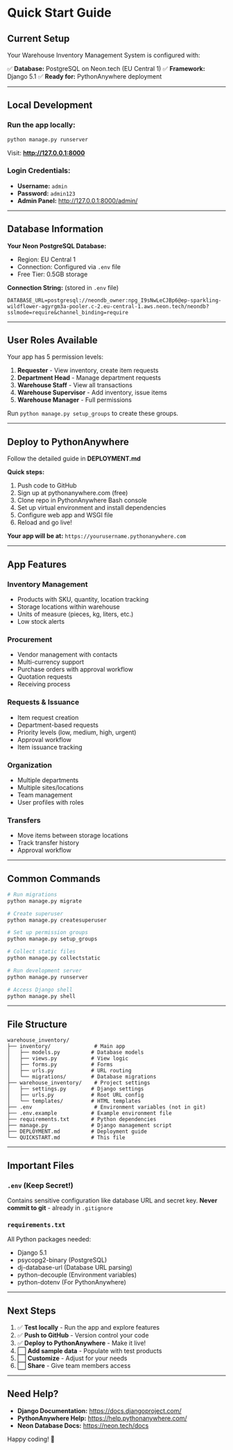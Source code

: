 # Quick Start Guide

## Current Setup

Your Warehouse Inventory Management System is configured with:

✅ **Database:** PostgreSQL on Neon.tech (EU Central 1)
✅ **Framework:** Django 5.1
✅ **Ready for:** PythonAnywhere deployment

---

## Local Development

### Run the app locally:

```bash
python manage.py runserver
```

Visit: **http://127.0.0.1:8000**

### Login Credentials:

- **Username:** `admin`
- **Password:** `admin123`
- **Admin Panel:** http://127.0.0.1:8000/admin/

---

## Database Information

**Your Neon PostgreSQL Database:**
- Region: EU Central 1
- Connection: Configured via `.env` file
- Free Tier: 0.5GB storage

**Connection String:** (stored in `.env` file)
```
DATABASE_URL=postgresql://neondb_owner:npg_I9sNwLeCJBp6@ep-sparkling-wildflower-agyrgm3a-pooler.c-2.eu-central-1.aws.neon.tech/neondb?sslmode=require&channel_binding=require
```

---

## User Roles Available

Your app has 5 permission levels:

1. **Requester** - View inventory, create item requests
2. **Department Head** - Manage department requests
3. **Warehouse Staff** - View all transactions
4. **Warehouse Supervisor** - Add inventory, issue items
5. **Warehouse Manager** - Full permissions

Run `python manage.py setup_groups` to create these groups.

---

## Deploy to PythonAnywhere

Follow the detailed guide in **DEPLOYMENT.md**

**Quick steps:**
1. Push code to GitHub
2. Sign up at pythonanywhere.com (free)
3. Clone repo in PythonAnywhere Bash console
4. Set up virtual environment and install dependencies
5. Configure web app and WSGI file
6. Reload and go live!

**Your app will be at:** `https://yourusername.pythonanywhere.com`

---

## App Features

### Inventory Management
- Products with SKU, quantity, location tracking
- Storage locations within warehouse
- Units of measure (pieces, kg, liters, etc.)
- Low stock alerts

### Procurement
- Vendor management with contacts
- Multi-currency support
- Purchase orders with approval workflow
- Quotation requests
- Receiving process

### Requests & Issuance
- Item request creation
- Department-based requests
- Priority levels (low, medium, high, urgent)
- Approval workflow
- Item issuance tracking

### Organization
- Multiple departments
- Multiple sites/locations
- Team management
- User profiles with roles

### Transfers
- Move items between storage locations
- Track transfer history
- Approval workflow

---

## Common Commands

```bash
# Run migrations
python manage.py migrate

# Create superuser
python manage.py createsuperuser

# Set up permission groups
python manage.py setup_groups

# Collect static files
python manage.py collectstatic

# Run development server
python manage.py runserver

# Access Django shell
python manage.py shell
```

---

## File Structure

```
warehouse_inventory/
├── inventory/              # Main app
│   ├── models.py          # Database models
│   ├── views.py           # View logic
│   ├── forms.py           # Forms
│   ├── urls.py            # URL routing
│   └── migrations/        # Database migrations
├── warehouse_inventory/    # Project settings
│   ├── settings.py        # Django settings
│   ├── urls.py            # Root URL config
│   └── templates/         # HTML templates
├── .env                    # Environment variables (not in git)
├── .env.example           # Example environment file
├── requirements.txt       # Python dependencies
├── manage.py              # Django management script
├── DEPLOYMENT.md          # Deployment guide
└── QUICKSTART.md          # This file
```

---

## Important Files

### `.env` (Keep Secret!)
Contains sensitive configuration like database URL and secret key.
**Never commit to git** - already in `.gitignore`

### `requirements.txt`
All Python packages needed:
- Django 5.1
- psycopg2-binary (PostgreSQL)
- dj-database-url (Database URL parsing)
- python-decouple (Environment variables)
- python-dotenv (For PythonAnywhere)

---

## Next Steps

1. ✅ **Test locally** - Run the app and explore features
2. ✅ **Push to GitHub** - Version control your code
3. ✅ **Deploy to PythonAnywhere** - Make it live!
4. ⬜ **Add sample data** - Populate with test products
5. ⬜ **Customize** - Adjust for your needs
6. ⬜ **Share** - Give team members access

---

## Need Help?

- **Django Documentation:** https://docs.djangoproject.com/
- **PythonAnywhere Help:** https://help.pythonanywhere.com/
- **Neon Database Docs:** https://neon.tech/docs

Happy coding! 🚀
